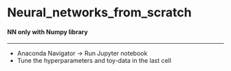 # Neural_networks_from_scratch
#### NN only with Numpy library

---

- Anaconda Navigator -> Run Jupyter notebook
- Tune the hyperparameters and toy-data in the last cell
